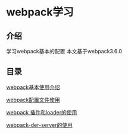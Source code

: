 # webpack学习

## 介绍

学习webpack基本的配置
本文基于webpack3.6.0

## 目录

[webpack基本使用介绍](./webpack)

[webpack配置文件使用](./webpack-2)

[webpack 插件和loader的使用](./webpack-3)

[webpack-der-server的使用](./webpack-4)
